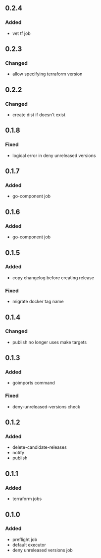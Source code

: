 ## 0.2.4
### Added
- vet tf job

## 0.2.3
### Changed
- allow specifying terraform version

## 0.2.2
### Changed
- create dist if doesn't exist

## 0.1.8
### Fixed
- logical error in deny unreleased versions

## 0.1.7
### Added
- go-component job

## 0.1.6
### Added
- go-component job

## 0.1.5
### Added
- copy changelog before creating release
### Fixed
- migrate docker tag name

## 0.1.4
### Changed
- publish no longer uses make targets

## 0.1.3
### Added
- goimports command
### Fixed
- deny-unreleased-versions check

## 0.1.2
### Added
- delete-candidate-releases
- notify
- publish

## 0.1.1
### Added
- terraform jobs

## 0.1.0
### Added
 - preflight job
 - default executor
 - deny unreleased versions job
